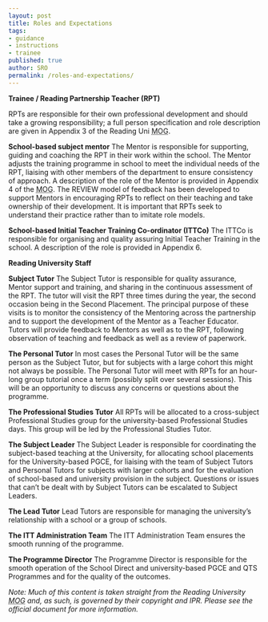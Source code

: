 ```yaml
---
layout: post
title: Roles and Expectations
tags:
- guidance
- instructions
- trainee
published: true
author: SRO
permalink: /roles-and-expectations/
---
```

<strong>Trainee / Reading Partnership Teacher (RPT)</strong>

RPTs are responsible for their own professional development and should take a growing responsibility; a full person specification and role description are given in Appendix 3 of the Reading Uni <abbr title="Manual of Guidance">MOG</abbr>.

<strong>School-based subject mentor</strong>
The Mentor is responsible for supporting, guiding and coaching the RPT in their work within the school. The Mentor adjusts the training programme in school to meet the individual needs of the RPT, liaising with other members of the department to ensure consistency of approach. A description of the role of the Mentor is provided in Appendix 4 of the <abbr title="Manual of Guidance">MOG</abbr>.
The REVIEW model of feedback has been developed to support Mentors in encouraging RPTs to reflect on their teaching and take ownership of their development. It is important that RPTs seek to understand their practice rather than to imitate role models.

<strong>School-based Initial Teacher Training Co-ordinator (ITTCo)</strong>
The ITTCo is responsible for organising and quality assuring Initial Teacher Training in the school. A description of the role is provided in Appendix 6.

<strong>Reading University Staff</strong>

<strong>Subject Tutor</strong>
The Subject Tutor is responsible for quality assurance, Mentor support and training, and sharing in the continuous assessment of the RPT.  The tutor will visit the RPT three times during the year, the second occasion being in the Second Placement. The principal purpose of these visits is to monitor the consistency of the Mentoring across the partnership and to support the development of the Mentor as a Teacher Educator.  Tutors will provide feedback to Mentors as well as to the RPT, following observation of teaching and feedback as well as a review of paperwork.

<strong>The Personal Tutor</strong>
In most cases the Personal Tutor will be the same person as the Subject Tutor, but for subjects with a large cohort this might not always be possible. The Personal Tutor will meet with RPTs for an hour-long group tutorial once a term (possibly split over several sessions). This will be an opportunity to discuss any concerns or questions about the programme.

<strong>The Professional Studies Tutor</strong>
All RPTs will be allocated to a cross-subject Professional Studies group for the university-based Professional Studies days. This group will be led by the Professional Studies Tutor.

<strong>The Subject Leader</strong>
The Subject Leader is responsible for coordinating the subject-based teaching at the University, for allocating school placements for the University-based PGCE, for liaising with the team of Subject Tutors and Personal Tutors for subjects with larger cohorts and for the evaluation of school-based and university provision in the subject. Questions or issues that can’t be dealt with by Subject Tutors can be escalated to Subject Leaders.

<strong>The Lead Tutor</strong>
Lead Tutors are responsible for managing the university’s relationship with a school or a group of schools.

<strong>The ITT Administration Team</strong>
The ITT Administration Team ensures the smooth running of the programme.

<strong>The Programme Director</strong>
The Programme Director is responsible for the smooth operation of the School Direct and university-based PGCE and QTS Programmes and for the quality of the outcomes.

<em>Note: Much of this content is taken straight from the Reading University <abbr title="Manual of Guidance">MOG</abbr> and, as such, is governed by their copyright and IPR. Please see the official document for more information.</em>